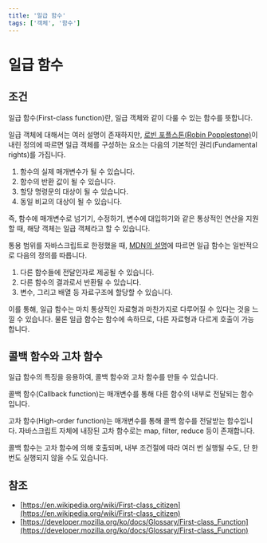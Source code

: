 ```yaml
---
title: '일급 함수'
tags: ['객체', '함수']
---
```


# 일급 함수

## 조건

일급 함수(First-class function)란, 일급 객체와 같이 다룰 수 있는 함수를 뜻합니다.

일급 객체에 대해서는 여러 설명이 존재하지만, [로빈 포플스톤(Robin Popplestone)](https://en.wikipedia.org/wiki/Robin_Popplestone)이 내린 정의에 따르면 일급 객체를 구성하는 요소는 다음의 기본적인 권리(Fundamental rights)를 가집니다.

1. 함수의 실제 매개변수가 될 수 있습니다.
2. 함수의 반환 값이 될 수 있습니다.
3. 할당 명령문의 대상이 될 수 있습니다.
4. 동일 비교의 대상이 될 수 있습니다.

즉, 함수에 매개변수로 넘기기, 수정하기, 변수에 대입하기와 같은 통상적인 연산을 지원할 때, 해당 객체는 일급 객체라고 할 수 있습니다.

통용 범위를 자바스크립트로 한정했을 때, [MDN의 설명](https://developer.mozilla.org/ko/docs/Glossary/First-class_Function)에 따르면 일급 함수는 일반적으로 다음의 정의를 따릅니다.

1. 다른 함수들에 전달인자로 제공될 수 있습니다.
2. 다른 함수의 결과로서 반환될 수 있습니다.
3. 변수, 그리고 배열 등 자료구조에 할당할 수 있습니다.

이를 통해, 일급 함수는 마치 통상적인 자료형과 마찬가지로 다루어질 수 있다는 것을 느낄 수 있습니다. 물론 일급 함수는 함수에 속하므로, 다른 자료형과 다르게 호출이 가능합니다.

## 콜백 함수와 고차 함수

일급 함수의 특징을 응용하여, 콜백 함수와 고차 함수를 만들 수 있습니다.

콜백 함수(Callback function)는 매개변수를 통해 다른 함수의 내부로 전달되는 함수입니다.

고차 함수(High-order function)는 매개변수를 통해 콜백 함수를 전달받는 함수입니다. 자바스크립트 자체에 내장된 고차 함수로는 map, filter, reduce 등이 존재합니다.

콜백 함수는 고차 함수에 의해 호출되며, 내부 조건절에 따라 여러 번 실행될 수도, 단 한 번도 실행되지 않을 수도 있습니다.

## 참조

* [https://en.wikipedia.org/wiki/First-class_citizen](https://en.wikipedia.org/wiki/First-class_citizen)
* [https://developer.mozilla.org/ko/docs/Glossary/First-class_Function](https://developer.mozilla.org/ko/docs/Glossary/First-class_Function)
